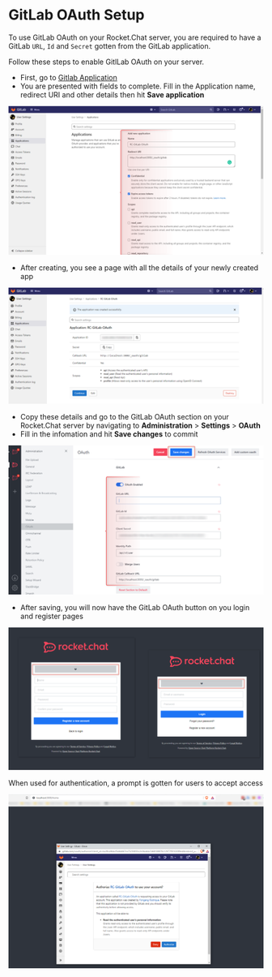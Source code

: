 # GitLab OAuth Setup

To use GitLab OAuth on your Rocket.Chat server, you are required to have a GitLab `URL`, `Id` and `Secret` gotten from the GitLab application.

Follow these steps to enable GitlLab OAuth on your server.&#x20;

* First, go to [Gitlab Application ](https://gitlab.com/-/profile/applications)
* You are presented with fields to complete. Fill in the Application name, redirect URI and other details then hit **Save application**&#x20;

![](<../../../../.gitbook/assets/image (661).png>)

* After creating, you see a page with all the details of your newly created app

![](<../../../../.gitbook/assets/image (681).png>)

* Copy these details and go to the GitLab OAuth section on your Rocket.Chat server by navigating to **Administration** > **Settings** > **OAuth**&#x20;
* Fill in the infomation and hit **Save changes** to commit

![](<../../../../.gitbook/assets/image (670).png>)

* After saving, you will now have the GitLab OAuth button on you login and register pages

![](<../../../../.gitbook/assets/image (641).png>)

When used for authentication, a prompt is gotten for users to accept access

![](<../../../../.gitbook/assets/image (686) (1).png>)
